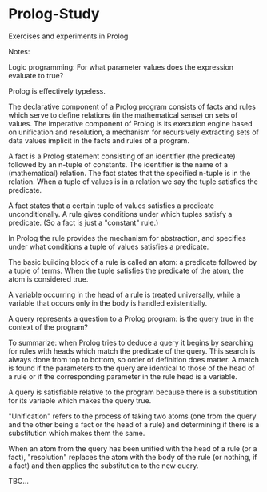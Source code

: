 Prolog-Study
============

Exercises and experiments in Prolog

Notes:

Logic programming: For what parameter values does the expression evaluate to
true?

Prolog is effectively typeless.

The declarative component of a Prolog program consists of facts and rules which
serve to define relations (in the mathematical sense) on sets of values. The
imperative component of Prolog is its execution engine based on unification and
resolution, a mechanism for recursively extracting sets of data values implicit
in the facts and rules of a program.

A fact is a Prolog statement consisting of an identifier (the predicate)
followed by an n-tuple of constants.  The identifier is the name of a
(mathematical) relation.  The fact states that the specified n-tuple is in the
relation.  When a tuple of values is in a relation we say the tuple satisfies
the predicate.

A fact states that a certain tuple of values satisfies a predicate
unconditionally.  A rule gives conditions under which tuples satisfy a
predicate.  (So a fact is just a "constant" rule.)

In Prolog the rule provides the mechanism for abstraction, and specifies under
what conditions a tuple of values satisfies a predicate.

The basic building block of a rule is called an atom: a predicate followed by a
tuple of terms.  When the tuple satisfies the predicate of the atom, the atom is
considered true.

A variable occurring in the head of a rule is treated universally, while a
variable that occurs only in the body is handled existentially.

A query represents a question to a Prolog program: is the query true in the
context of the program?

To summarize: when Prolog tries to deduce a query it begins by searching for
rules with heads which match the predicate of the query. This search is always
done from top to bottom, so order of definition does matter. A match is found if
the parameters to the query are identical to those of the head of a rule or if
the corresponding parameter in the rule head is a variable.

A query is satisfiable relative to the program because there is a substitution
for its variable which makes the query true.

"Unification" refers to the process of taking two atoms (one from the query and
the other being a fact or the head of a rule) and determining if there is a
substitution which makes them the same.

When an atom from the query has been unified with the head of a rule (or a
fact), "resolution" replaces the atom with the body of the rule (or nothing, if
a fact) and then applies the substitution to the new query.

TBC...
